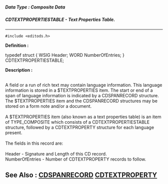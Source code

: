 ##### Data Type : Composite Data
##### CDTEXTPROPERTIESTABLE - Text Properties Table.
---
```
#include <editods.h>
```

**Definition :**

typedef struct {
 WSIG Header;
 WORD NumberOfEntries;
} CDTEXTPROPERTIESTABLE;

**Description :**

<br>
A field or a run of rich text may contain language information. This language information is stored in a $TEXTPROPERTIES item. The start or end of a span of language information is indicated by a CDSPANRECORD structure. The $TEXTPROPERTIES item and the CDSPANRECORD structures may be stored on a form note and/or a document.<br>
<br>
A $TEXTPROPERTIES item (also known as a text properties table) is an item of TYPE_COMPOSITE which consists of a CDTEXTPROPERTIESTABLE structure, followed by a CDTEXTPROPERTY structure for each language present. <br>
<br>
The fields in this record are:<br>
<br>
Header - 				Signature and Length of this CD record.<br>
NumberOfEntries -	Number of CDTEXTPROPERTY records to follow. 


**See Also :**
[CDSPANRECORD](/domino-c-api-docs/reference/Data/CDSPANRECORD)
[CDTEXTPROPERTY](/domino-c-api-docs/reference/Data/CDTEXTPROPERTY)
---

